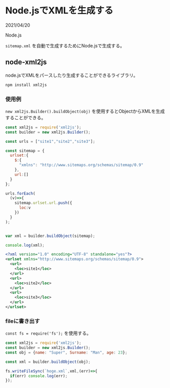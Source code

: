 # Node.jsでXMLを生成する
<div class="info">
  <p class="info__date">
    2021/04/20
  </p>
  <div class="info__tags">
    <p class="info__tags__one">Node.js</p>
  </div>
</div>

`sitemap.xml` を自動で生成するためにNode.jsで生成する。

## node-xml2js

node.jsでXMLをパースしたり生成することができるライブラリ。
```bash
npm install xml2js
```

### 使用例
`new xml2js.Builder().buildObject(obj)` を使用するとObjectからXMLを生成することができる。

```javascript
const xml2js = require('xml2js');
const builder = new xml2js.Builder();

const urls = ["site1","site2","site3"];

const sitemap = {
  urlset:{
    $:{
      "xmlns": "http://www.sitemaps.org/schemas/sitemap/0.9"
    },
    url:[]
  }
};

urls.forEach(
  (v)=>{
    sitemap.urlset.url.push({
      loc:v
    })
  }
);


var xml = builder.buildObject(sitemap);

console.log(xml);
```

```xml
<?xml version="1.0" encoding="UTF-8" standalone="yes"?>
<urlset xmlns="http://www.sitemaps.org/schemas/sitemap/0.9">
  <url>
    <loc>site1</loc>
  </url>
  <url>
    <loc>site2</loc>
  </url>
  <url>
    <loc>site3</loc>
  </url>
</urlset>
```

### fileに書き出す
`const fs = require('fs');` を使用する。

```javascript
const xml2js = require('xml2js');
const builder = new xml2js.Builder();
const obj = {name: "Super", Surname: "Man", age: 23};

const xml = builder.buildObject(obj);

fs.writeFileSync(`hoge.xml`,xml,(err)=>{
  if(err) console.log(err);
});
```

